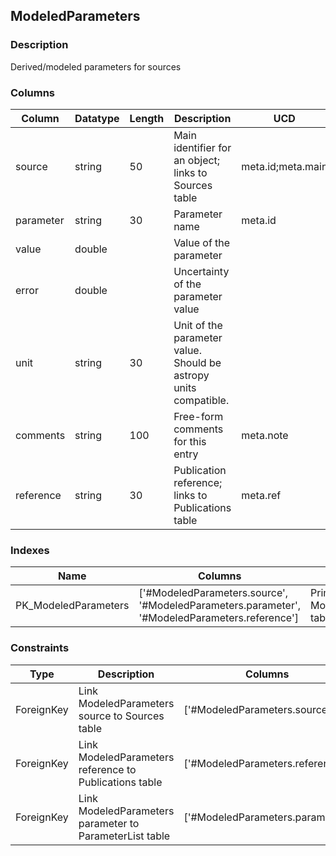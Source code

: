 ## ModeledParameters
### Description
Derived/modeled parameters for sources
### Columns
| Column | Datatype | Length | Description | UCD | Nullable |
| --- | --- | --- | --- | --- | --- |
| source | string | 50 | Main identifier for an object; links to Sources table | meta.id;meta.main | False |
| parameter | string | 30 | Parameter name | meta.id | False |
| value | double |  | Value of the parameter |  | True |
| error | double |  | Uncertainty of the parameter value |  | True |
| unit | string | 30 | Unit of the parameter value. Should be astropy units compatible. |  | True |
| comments | string | 100 | Free-form comments for this entry | meta.note | True |
| reference | string | 30 | Publication reference; links to Publications table | meta.ref | False |

### Indexes
| Name | Columns | Description |
| --- | --- | --- |
| PK_ModeledParameters | ['#ModeledParameters.source', '#ModeledParameters.parameter', '#ModeledParameters.reference'] | Primary key for ModeledParameters table |

### Constraints
| Type | Description | Columns | Referenced Columns |
| --- | --- | --- | --- |
| ForeignKey | Link ModeledParameters source to Sources table | ['#ModeledParameters.source'] | ['#Sources.source'] |
| ForeignKey | Link ModeledParameters reference to Publications table | ['#ModeledParameters.reference'] | ['#Publications.reference'] |
| ForeignKey | Link ModeledParameters parameter to ParameterList table | ['#ModeledParameters.parameter'] | ['#ParameterList.parameter'] |

